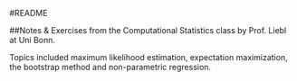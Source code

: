 #README

##Notes & Exercises from the Computational Statistics class by Prof. Liebl at Uni Bonn.

Topics included maximum likelihood estimation, expectation maximization, the bootstrap method and non-parametric regression.